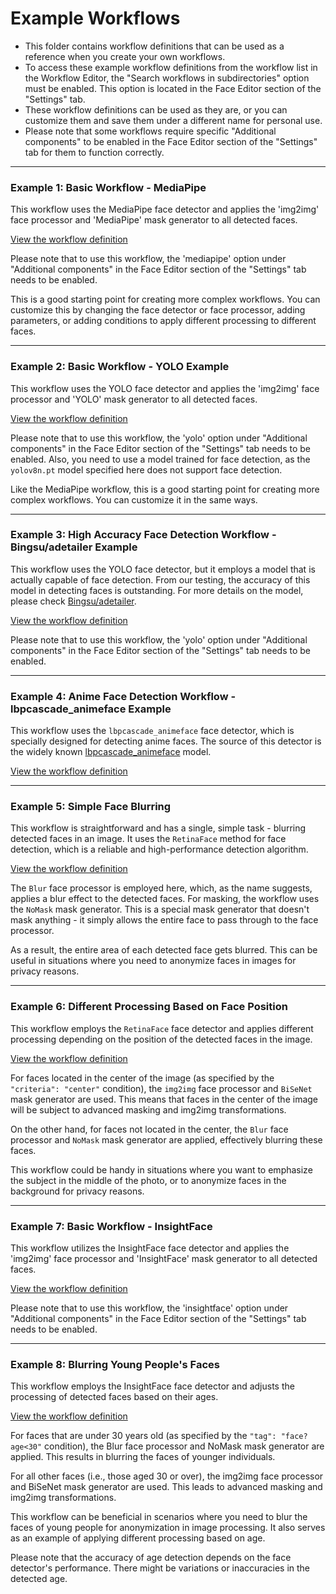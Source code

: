 # Example Workflows

- This folder contains workflow definitions that can be used as a reference when you create your own workflows.
- To access these example workflow definitions from the workflow list in the Workflow Editor, the "Search workflows in subdirectories" option must be enabled. This option is located in the Face Editor section of the "Settings" tab.
- These workflow definitions can be used as they are, or you can customize them and save them under a different name for personal use.
- Please note that some workflows require specific "Additional components" to be enabled in the Face Editor section of the "Settings" tab for them to function correctly.

---

### Example 1: Basic Workflow - MediaPipe

This workflow uses the MediaPipe face detector and applies the 'img2img' face processor and 'MediaPipe' mask generator to all detected faces.

[View the workflow definition](mediapipe.json)

Please note that to use this workflow, the 'mediapipe' option under "Additional components" in the Face Editor section of the "Settings" tab needs to be enabled.

This is a good starting point for creating more complex workflows. You can customize this by changing the face detector or face processor, adding parameters, or adding conditions to apply different processing to different faces.

---

### Example 2: Basic Workflow - YOLO Example

This workflow uses the YOLO face detector and applies the 'img2img' face processor and 'YOLO' mask generator to all detected faces. 

[View the workflow definition](yolov8n.json)

Please note that to use this workflow, the 'yolo' option under "Additional components" in the Face Editor section of the "Settings" tab needs to be enabled. Also, you need to use a model trained for face detection, as the `yolov8n.pt` model specified here does not support face detection.

Like the MediaPipe workflow, this is a good starting point for creating more complex workflows. You can customize it in the same ways.

---

### Example 3: High Accuracy Face Detection Workflow - Bingsu/adetailer Example

This workflow uses the YOLO face detector, but it employs a model that is actually capable of face detection. From our testing, the accuracy of this model in detecting faces is outstanding. For more details on the model, please check [Bingsu/adetailer](https://huggingface.co/Bingsu/adetailer).

[View the workflow definition](adetailer.json)

Please note that to use this workflow, the 'yolo' option under "Additional components" in the Face Editor section of the "Settings" tab needs to be enabled. 

---

### Example 4: Anime Face Detection Workflow - lbpcascade_animeface Example

This workflow uses the `lbpcascade_animeface` face detector, which is specially designed for detecting anime faces. The source of this detector is the widely known [lbpcascade_animeface](https://github.com/nagadomi/lbpcascade_animeface) model. 

[View the workflow definition](lbpcascade_animeface.json)

---

### Example 5: Simple Face Blurring

This workflow is straightforward and has a single, simple task - blurring detected faces in an image. It uses the `RetinaFace` method for face detection, which is a reliable and high-performance detection algorithm.

[View the workflow definition](blur.json)

The `Blur` face processor is employed here, which, as the name suggests, applies a blur effect to the detected faces. For masking, the workflow uses the `NoMask` mask generator. This is a special mask generator that doesn't mask anything - it simply allows the entire face to pass through to the face processor.

As a result, the entire area of each detected face gets blurred. This can be useful in situations where you need to anonymize faces in images for privacy reasons.

---

### Example 6: Different Processing Based on Face Position

This workflow employs the `RetinaFace` face detector and applies different processing depending on the position of the detected faces in the image. 

[View the workflow definition](blur_non_center_faces.json)

For faces located in the center of the image (as specified by the `"criteria": "center"` condition), the `img2img` face processor and `BiSeNet` mask generator are used. This means that faces in the center of the image will be subject to advanced masking and img2img transformations.

On the other hand, for faces not located in the center, the `Blur` face processor and `NoMask` mask generator are applied, effectively blurring these faces. 

This workflow could be handy in situations where you want to emphasize the subject in the middle of the photo, or to anonymize faces in the background for privacy reasons.

---

### Example 7: Basic Workflow - InsightFace

This workflow utilizes the InsightFace face detector and applies the 'img2img' face processor and 'InsightFace' mask generator to all detected faces.

[View the workflow definition](insightface.json)

Please note that to use this workflow, the 'insightface' option under "Additional components" in the Face Editor section of the "Settings" tab needs to be enabled.

---

### Example 8: Blurring Young People's Faces

This workflow employs the InsightFace face detector and adjusts the processing of detected faces based on their ages.

[View the workflow definition](blur_young_people.json)

For faces that are under 30 years old (as specified by the `"tag": "face?age<30"` condition), the Blur face processor and NoMask mask generator are applied. This results in blurring the faces of younger individuals.

For all other faces (i.e., those aged 30 or over), the img2img face processor and BiSeNet mask generator are used. This leads to advanced masking and img2img transformations.

This workflow can be beneficial in scenarios where you need to blur the faces of young people for anonymization in image processing. It also serves as an example of applying different processing based on age.

Please note that the accuracy of age detection depends on the face detector's performance. There might be variations or inaccuracies in the detected age.

